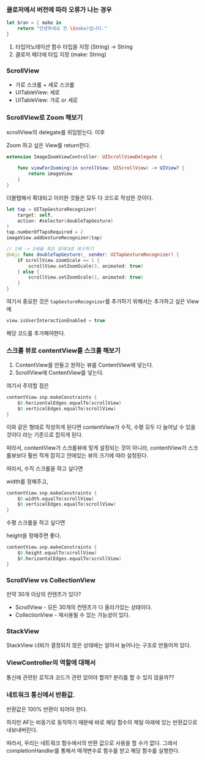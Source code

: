 ### 클로저에서 버전에 따라 오류가 나는 경우

```swift
let bran = { make in 
    return "안녕하세요 전 \(make)입니다."
}
```

1. 타입어노테이션 함수 타입을 지정 (String) → String
2. 클로저 헤더에 타입 지정 (make: String)

### ScrollView

- 가로 스크롤 + 세로 스크롤
- UITableView: 세로
- UITableView: 가로 or 세로

### ScrollView로 Zoom 해보기

scrollView의 delegate를 위임받는다. 이후

Zoom 하고 싶은 View를 return한다.

```swift
extension ImageZoomViewController: UIScrollViewDelegate {
    
    func viewForZooming(in scrollView: UIScrollView) -> UIView? {
        return imageView
    }
}
```

더블탭해서 확대되고 이러한 것들은 모두 다 코드로 작성한 것이다.

```swift
let tap = UITapGestureRecognizer(
    target: self,
    action: #selector(doubleTapGesture)
)
tap.numberOfTapsRequired = 2
imageView.addGestureRecognizer(tap)

// 1배 -> 2배율 혹은 원래대로 복구하기
@objc func doubleTapGesture(_ sender: UITapGestureRecognizer) {
    if scrollView.zoomScale == 1 {
        scrollView.setZoomScale(3, animated: true)
    } else {
        scrollView.setZoomScale(1, animated: true)
    }
}
```

여기서 중요한 것은 `tapGestureRecognizer`를 추가하기 위해서는 추가하고 싶은 View에

```swift
view.isUserInteractionEnabled = true
```

해당 코드를 추가해야한다.

### 스크롤 뷰로 contentView를 스크롤 해보기

1. ContentView를 만들고 원하는 뷰를 ContentView에 넣는다.
2. ScrollView에 ContentView를 넣는다.

여기서 주의할 점은

```swift
contentView.snp.makeConstraints {
    $0.horizontalEdges.equalTo(scrollView)
    $0.verticalEdges.equalTo(scrollView)
}
```

이와 같은 형태로 작성하게 된다면 contentView가 수직, 수평 모두 다 늘어날 수 있을 것이다 라는 기준으로 잡히게 된다.

따라서, contentView가 스크롤뷰에 맞게 설정되는 것이 아니라, contentView가 스크롤뷰보다 훨씬 작게 잡히고 안에있는 뷰의 크기에 따라 설정된다.

따라서, 수직 스크롤을 하고 싶다면

width를 정해주고,

```swift
contentView.snp.makeConstraints {
    $0.width.equalTo(scrollView)
    $0.verticalEdges.equalTo(scrollView)
}
```

수평 스크롤을 하고 싶다면

height을 정해주면 좋다.

```swift
contentView.snp.makeConstraints {
    $0.height.equalTo(scrollView)
    $0.horizontalEdges.equalTo(scrollView)
}
```

### ScrollView vs CollectionView

만약 30개 이상의 컨텐츠가 있다?

- ScrollView - 모든 30개의 컨텐츠가 다 올라가있는 상태이다.
- CollectionView - 재사용될 수 있는 가능성이 있다.

### StackView

StackView 너비가 결정되지 않은 상태에는 알아서 늘어나는 구조로 만들어져 있다.

### ViewController의 역할에 대해서

통신에 관련된 로직과 코드가 관련 있어야 할까? 분리를 할 수 있지 않을까??

### 네트워크 통신에서 반환값.

반환값은 100% 반환이 되어야 한다.

하지만 AF는 비동기로 동작하기 때문에 바로 해당 함수의 제일 아래에 있는 반환값으로 내보내버린다.

따라서, 우리는 네트워크 함수에서의 반환 값으로 사용을 할 수가 없다. 그래서 completionHandler를 통해서 매개변수로 함수를 받고 해당 함수를 실행한다.
